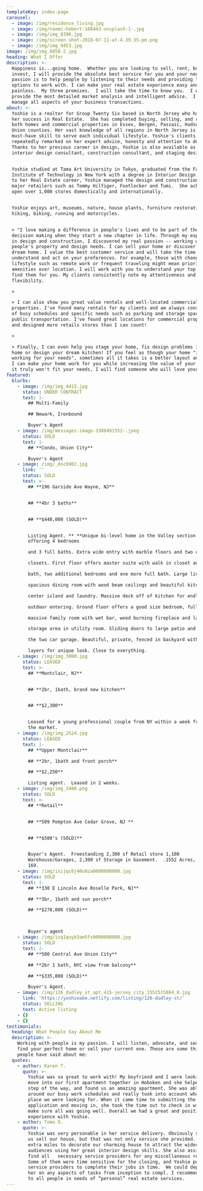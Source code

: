 ```yaml
---
templateKey: index-page
carousel:
  - image: /img/residence_living.jpg
  - image: /img/naomi-hebert-188443-unsplash-1-.jpg
  - image: /img/img_0396.jpg
  - image: /img/screen-shot-2018-07-11-at-4.39.35-pm.png
  - image: /img/img_9453.jpg
image: /img/img_8858-2.jpg
heading: What I Offer
description: >-
  Happiness is...going home.  Whether you are looking to sell, rent, buy or
  invest, I will provide the absolute best service for you and your needs. My
  passion is to help people by listening to their needs and providing lots of
  options to work with. I can make your real estate experience easy and
  painless.  My three promises.  I will take the time to know you.  I will
  provide the most detailed market analysis and intelligent advice.  I will
  manage all aspects of your business transactions.
about: >-
  Yoshie is a realtor for Group Twenty Six based in North Jersey who has found
  her success in Real Estate.  She has completed buying, selling, and renting
  both homes and commercial properties in Essex, Bergen, Passaic, Hudson, and
  Union counties. Her vast knowledge of all regions in North Jersey is a
  must-have skill to serve each individual lifestyle. Yoshie's clients have
  repeatedly remarked on her expert advice, honesty and attention to detail.
  Thanks to her previous career in design, Yoshie is also available as an
  interior design consultant, construction consultant, and staging designer.


  Yoshie studied at Tama Art University in Tokyo, graduated from the Fashion
  Institute of Technology in New York with a degree in Interior Design.  Prior
  to her Real Estate career, Yoshie managed the design and construction for
  major retailers such as Tommy Hilfiger, Footlocker and Tumi.  She achieved to
  open over 1,000 stores domestically and internationally.


  Yoshie enjoys art, museums, nature, house plants, furniture restoration,
  hiking, biking, running and motorcycles.


  > "I love making a difference in people's lives and to be part of their
  decision making when they start a new chapter in life. Through my experience
  in design and construction, I discovered my real passion -- working with
  people's property and design needs. I can sell your home or discover your next
  dream home. I value the best customer service and will take the time to
  understand and act on your preferences. For example, those with changes in
  lifestyle such as remote work or frequent traveling might mean prioritizing
  amenities over location. I will work with you to understand your top needs and
  find them for you. My clients consistently note my attentiveness and
  flexibility.

  >

  > I can also show you great value rentals and well-located commercial
  properties. I've found many rentals for my clients and am always considerate
  of busy schedules and specific needs such as parking and storage space, or
  public transportation. I've found great locations for commercial properties
  and designed more retails stores than I can count!

  >

  > Finally, I can even help you stage your home, fix design problems in your
  home or design your dream kitchen! If you feel as though your home "isn't
  working for your needs", sometimes all it takes is a better layout and design.
  I can make your home work for you while increasing the value of your home. If
  it truly won't fit your needs, I will find someone who will love your home.”
featured:
  blurbs:
    - image: /img/img_4415.jpg
      status: UNDER CONTRACT
      text: |-
        ## Multi-Family

        ## Newark, Ironbound

        Buyer's Agent
    - image: /img/messages-image-3308491552-.jpeg
      status: SOLD
      text: |-
        ## **Condo, Union City**

        Buyer's Agent
    - image: /img/_dsc6902.jpg
      link: ''
      status: SOLD
      text: >-
        ## **196 Garside Ave Wayne, NJ**


        ## **4br 3 baths**


        ## **$440,000 (SOLD)**


        Listing Agent. ** **Unique bi-level home in the Valley section of Wayne,
        offering 4 bedrooms

        and 3 full baths. Extra wide entry with marble floors and two coat

        closets. First floor offers master suite with walk in closet and full

        bath, two additional bedrooms and one more full bath. Large living room,

        spacious dining room with wood beam ceilings and beautiful kitchen with

        center island and laundry. Massive deck off of kitchen for endless

        outdoor entering. Ground floor offers a good size bedroom, full bath,

        massive family room with wet bar, wood burning fireplace and large

        storage area in utility room. Sliding doors to large patio and entry to

        the two car garage. Beautiful, private, fenced in backyard with multiple

        layers for unique look. Close to everything.
    - image: /img/img_3080.jpg
      status: LEASED
      text: >-
        ## **Montclair, NJ**


        ## **2br, 1bath, brand new kitchen**


        ## **$2,300**


        Leased for a young professional couple from NY within a week from day of
        the market.
    - image: /img/img_2524.jpg
      status: LEASED
      text: |-
        ## **Upper Montclair**

        ## **2br, 1bath and front porch**

        ## **$2,250**

        Listing agent.  Leased in 2 weeks.
    - image: /img/img_3486.png
      status: SOLD
      text: >-
        ## **Retail**


        ## **509 Pompton Ave Cedar Grove, NJ **


        ## **$500's (SOLD)**


        Buyer's Agent.  Freestanding 2,300 sf Retail store 1,100
        Warehouse/Garages, 2,300 sf Storage in basement.  .1552 Acres, Lot 40 x
        169.
    - image: /img/isijqc0j40o0za0000000000.jpg
      status: SOLD
      text: |-
        ## **330 E Lincoln Ave Roselle Park, NJ**

        ## **3br, 1bath and sun porch**

        ## **$278,000 (SOLD)**



        Buyer's agent
    - image: /img/isq1quyb3am5fs0000000000.jpg
      status: SOLD
      text: |-
        ## **500 Central Ave Union City**

        ## **2br 1 bath, NYC view from balcony**

        ## **$335,000 (SOLD)**

        Buyer's Agent.
    - image: /img/126_dudley_st_apt_415-jersey_city_1552515884_0.jpg
      link: 'https://yoshieabe.netlify.com/listing/126-dudley-st/'
      status: SELLING
      text: Active listing
    - {}
    - {}
testimonials:
  heading: What People Say About Me
  description: >-
    Working with people is my passion. I will listen, advocate, and search to
    find your perfect home or sell your current one. These are some things
    people have said about me:
  quotes:
    - author: Karen T.
      quote: >-
        Yoshie was so great to work with! My boyfriend and I were looking to
        move into our first apartment together in Hoboken and she helped us each
        step of the way, and found us an amazing apartment. She was able to work
        around our busy work schedules and really took into account what kind of
        place we were looking for. When it came time to submitting the
        application and moving in, she took the time out to check in with us and
        make sure all was going well. Overall we had a great and positive
        experience with Yoshie.
    - author: Tomo O.
      quote: >-
        Yoshie was very personable in her service delivery. Obviously she helped
        us sell our house, but that was not only service she provided.  She went
        extra miles to decorate our charming house to attract the wider range of
        audiences using her great interior design skills. She also assisted us
        find all   necessary service providers for any miscellaneous repairs.
        Some of them were time sensitive for the closing, and Yoshie pushed all
        service providers to complete their jobs in time.  We could depend on
        her on any aspects of tasks from inception to compl. I recommend Yoshie
        to all people in needs of “personal” real estate services.
---
```


